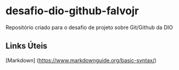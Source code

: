 # desafio-dio-github-falvojr
Repositório criado para o desafio de projeto sobre Git/Github da DIO

## Links Úteis
[Markdown] (https://www.markdownguide.org/basic-syntax/)
